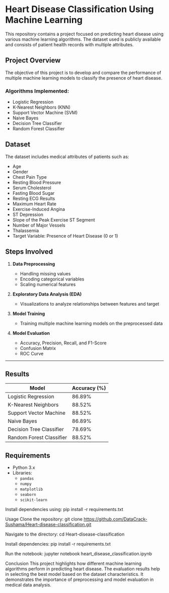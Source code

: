 # Heart Disease Classification Using Machine Learning

This repository contains a project focused on predicting heart disease using various machine learning algorithms. The dataset used is publicly available and consists of patient health records with multiple attributes.



##  Project Overview

The objective of this project is to develop and compare the performance of multiple machine learning models to classify the presence of heart disease.

###  Algorithms Implemented:
- Logistic Regression  
- K-Nearest Neighbors (KNN)  
- Support Vector Machine (SVM)  
- Naive Bayes  
- Decision Tree Classifier  
- Random Forest Classifier  


##  Dataset

The dataset includes medical attributes of patients such as:
- Age  
- Gender  
- Chest Pain Type  
- Resting Blood Pressure  
- Serum Cholesterol  
- Fasting Blood Sugar  
- Resting ECG Results  
- Maximum Heart Rate  
- Exercise-Induced Angina  
- ST Depression  
- Slope of the Peak Exercise ST Segment  
- Number of Major Vessels  
- Thalassemia  
- Target Variable: Presence of Heart Disease (0 or 1)  


##  Steps Involved

1. **Data Preprocessing**  
   - Handling missing values  
   - Encoding categorical variables  
   - Scaling numerical features  

2. **Exploratory Data Analysis (EDA)**  
   - Visualizations to analyze relationships between features and target  

3. **Model Training**  
   - Training multiple machine learning models on the preprocessed data  

4. **Model Evaluation**  
   - Accuracy, Precision, Recall, and F1-Score  
   - Confusion Matrix  
   - ROC Curve  

---

## Results

| Model                   | Accuracy (%) |
|------------------------|--------------|
| Logistic Regression     | 86.89%           |
| K-Nearest Neighbors     | 88.52%           |
| Support Vector Machine  | 88.52%           |
| Naive Bayes             | 86.89%           |
| Decision Tree Classifier| 78.69%           |
| Random Forest Classifier| 88.52%           |


## Requirements

- Python 3.x  
- Libraries:
  - `pandas`
  - `numpy`
  - `matplotlib`
  - `seaborn`
  - `scikit-learn`

Install dependencies using:
pip install -r requirements.txt

Usage
Clone the repository:
git clone https://github.com/DataCrack-Sushama/Heart-disease-classification.git

Navigate to the directory:
cd Heart-disease-classification

Install dependencies:
pip install -r requirements.txt

Run the notebook:
jupyter notebook heart_disease_classification.ipynb

Conclusion
This project highlights how different machine learning algorithms perform in predicting heart disease. The evaluation results help in selecting the best model based on the dataset characteristics. It demonstrates the importance of preprocessing and model evaluation in medical data analysis.
